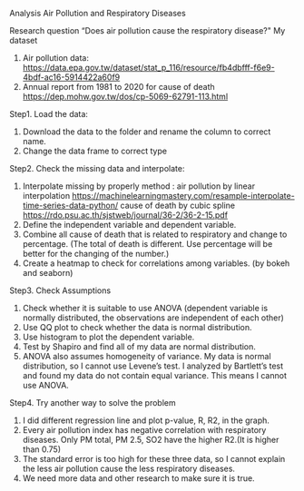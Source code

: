 Analysis Air Pollution and Respiratory Diseases

Research question “Does air pollution cause the respiratory disease?"
My dataset
1.	Air pollution data: https://data.epa.gov.tw/dataset/stat_p_116/resource/fb4dbfff-f6e9-4bdf-ac16-5914422a60f9
2.	Annual report from 1981 to 2020 for cause of death https://dep.mohw.gov.tw/dos/cp-5069-62791-113.html

Step1. Load the data:
1.	Download the data to the folder and rename the column to correct name.
2.	Change the data frame to correct type

Step2. Check the missing data and interpolate:
1.	Interpolate missing by properly method :
air pollution by linear interpolation https://machinelearningmastery.com/resample-interpolate-time-series-data-python/
cause of death by cubic spline
https://rdo.psu.ac.th/sjstweb/journal/36-2/36-2-15.pdf
2.	Define the independent variable and dependent variable.
3.	Combine all cause of death that is related to respiratory and change to percentage. (The total of death is different. Use percentage will be better for the changing of the number.)
4.	Create a heatmap to check for correlations among variables. (by bokeh and seaborn)

Step3. Check Assumptions
1.	Check whether it is suitable to use ANOVA (dependent variable is normally distributed, the observations are independent of each other)
2.	Use QQ plot to check whether the data is normal distribution.
3.	Use histogram to plot the dependent variable.
4.	Test by Shapiro and find all of my data are normal distribution.
5.	ANOVA also assumes homogeneity of variance. My data is normal distribution, so I cannot use Levene’s test. I analyzed by Bartlett’s test and found my data do not contain equal variance. This means I cannot use ANOVA.

Step4. Try another way to solve the problem
1.	I did different regression line and plot p-value, R, R2, in the graph.
2.	Every air pollution index has negative correlation with respiratory diseases. Only PM total, PM 2.5, SO2 have the higher R2.(It is higher than 0.75)
3.	The standard error is too high for these three data, so I cannot explain the less air pollution cause the less respiratory diseases.
4.	We need more data and other research to make sure it is true.

